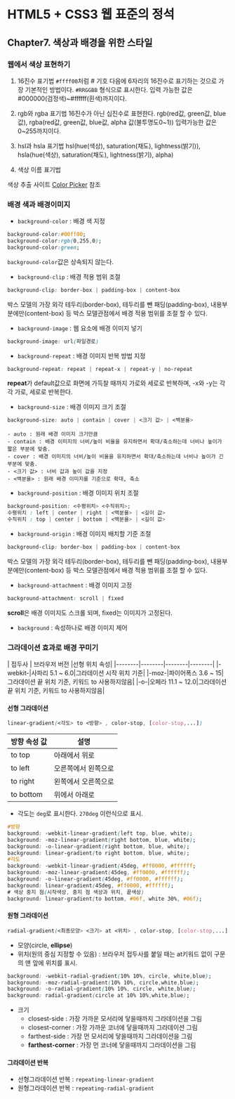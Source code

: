# HTML5 + CSS3 웹 표준의 정석

## Chapter7. 색상과 배경을 위한 스타일

### 웹에서 색상 표현하기

1. 16진수 표기법
`#ffff00`처럼 # 기호 다음에 6자리의 16진수로 표기하는 것으로 가장 기본적인 방법이다. `#RRGGBB` 형식으로 표시한다. 입력 가능한 값은 #000000(검정색)~#ffffff(흰색)까지이다.

2. rgb와 rgba 표기법
16진수가 아닌 십진수로 표현한다. rgb(red값, green값, blue값), rgba(red값, green값, blue값, alpha 값(불투명도0~1)) 입력가능한 값은 0~255까지이다.

3. hsl과 hsla 표기법
hsl(hue(색상), saturation(채도), lightness(밝기)), hsla(hue(색상), saturation(채도), lightness(밝기), alpha)

4. 색상 이름 표기법

색상 추출 사이트 [Color Picker](www.colorpicker.com) 참조

### 배경 색과 배경이미지

- `background-color` : 배경 색 지정
```css
background-color:#00ff00;
background-color:rgb(0,255,0);
background-color:green;
```
`background-color`값은 상속되지 않는다.

- `background-clip` : 배경 적용 범위 조절
```css
background-clip: border-box | padding-box | content-box
```
박스 모델의 가장 외각 테두리(border-box), 테두리를 뺀 패딩(padding-box), 내용부분에만(content-box) 등 박스 모델관점에서 배경 적용 범위를 조절 할 수 있다.

- `background-image` : 웹 요소에 배경 이미지 넣기
```css
background-image: url(파일경로)
```

- `background-repeat` : 배경 이미지 반복 방법 지정
```css
background-repeat: repeat | repeat-x | repeat-y | no-repeat
```
**repeat**가 default값으로 화면에 가득찰 때까지 가로와 세로로 반복하며, -x와 -y는 각각 가로, 세로로 반복한다.

- `background-size` : 배경 이미지 크기 조절
```css
background-size: auto | contain | cover | <크기 값> | <백분율>
```

	- auto : 원래 배경 이미지 크기만큼
	- contain : 배경 이미지의 너비/높이 비율을 유지하면서 확대/축소하는데 너비나 높이가 짧은 부분에 맞춤.
	- cover : 배경 이미지의 너비/높이 비율을 유지하면서 확대/축소하는데 너비나 높이가 긴 부분에 맞춤.
	- <크기 값> : 너비 값과 높이 값을 지정
	- <백분율> : 원래 배경 이미지를 기준으로 확대, 축소

- `background-position` : 배경 이미지 위치 조절
```css
background-position: <수평위치> <수직위치>;
수평위치 : left | center | right | <백분율> | <길이 값>
수직위치 : top | center | bottom | <백분율> | <길이 값>
```

- `background-origin` : 배경 이미지 배치할 기준 조절
```css
background-clip: border-box | padding-box | content-box
```
박스 모델의 가장 외각 테두리(border-box), 테두리를 뺀 패딩(padding-box), 내용부분에만(content-box) 등 박스 모델관점에서 배경 적용 범위를 조절 할 수 있다.

- `background-attachment` : 배경 이미지 고정
```css
background-attachment: scroll | fixed
```
**scroll**은 배경 이미지도 스크롤 되며, fixed는 이미지가 고정된다.

- `background` : 속성하나로 배경 이미지 제어

### 그라데이션 효과로 배경 꾸미기

| 접두사 | 브라우저 버전 |선형 위치 속성|
|--------|--------|--------|--------|
|-webkit-|사파리 5.1 ~ 6.0|그라데이션 시작 위치 기준|
|-moz-|파이어폭스 3.6 ~ 15|그라데이션 끝 위치 기준, 키워드 to 사용하지않음|
|-o-|오페라 11.1 ~ 12.0|그라데이션 끝 위치 기준, 키워드 to 사용하지않음|

#### 선형 그라데이션
```css
linear-gradient(<각도> to <방향> , color-stop, [color-stop,...])
```

| 방향 속성 값 | 설명 |
|--------|--------|
|to top|아래에서 위로|
|to left|오른쪽에서 왼쪽으로|
|to right|왼쪽에서 오른쪽으로|
|to bottom|위에서 아래로|

- 각도는 `deg`로 표시한다. `270deg` 이런식으로 표시.

```css
#방향
background: -webkit-linear-gradient(left top, blue, white);
background: -moz-linear-gradient(right bottom, blue, white);
background: -o-linear-gradient(right bottom, blue, white);
background: linear-gradient(to right bottom, blue, white);
#각도
background: -webkit-linear-gradient(45deg, #ff0000, #ffffff;
background: -moz-linear-gradient(45deg, #ff0000, #ffffff);
background: -o-linear-gradient(45deg, #ff0000, #ffffff);
background: linear-gradient(45deg, #ff0000, #ffffff);
# 색상 중지 점(시작색상, 중지 점 색상과 위치, 끝색상)
background: linear-gradient(to bottom, #06f, white 30%, #06f);
```

#### 원형 그라데이션
```css
radial-gradient(<최종모양> <크기> at <위치> , color-stop, [color-stop,...])
```

- 모양(circle, **ellipse**)
- 위치(원의 중심 지정할 수 있음) : 브라우저 접두사를 붙일 때는 at키워드 없이 구문의 맨 앞에 위치를 표시.
```css
background: -webkit-radial-gradient(10% 10%, circle, white,blue);
background: -moz-radial-gradient(10% 10%, circle,white,blue);
background: -o-radial-gradient(10% 10%, circle, white,blue);
background: radial-gradient(circle at 10% 10%,white,blue);
```

- 크기
	- closest-side : 가장 가까운 모서리에 닿을때까지 그라데이션을 그림
	- closest-corner : 가장 가까운 코너에 닿을때까지 그라데이션 그림
	- farthest-side : 가장 먼 모서리에 닿을때까지 그라데이션을 그림
	- **farthest-corner** : 가장 먼 코너에 닿을때까지 그라데이션을 그림

#### 그라데이션 반복

- 선형그라데이션 반복 : `repeating-linear-gradient`
- 원형그라데이션 반복 : `repeating-radial-gradient`


